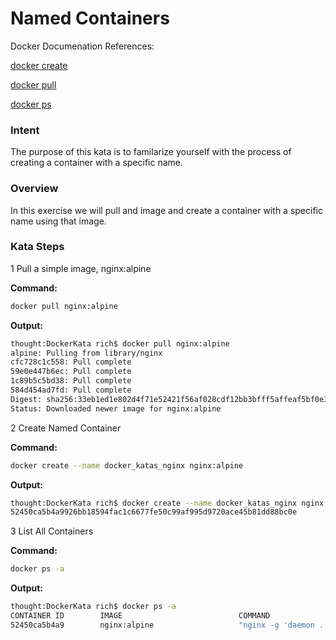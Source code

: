 # Named Containers

Docker Documenation References:

[docker create](https://docs.docker.com/engine/reference/commandline/create/)

[docker pull](https://docs.docker.com/engine/reference/commandline/pull/)

[docker ps](https://docs.docker.com/engine/reference/commandline/ps/)

### Intent

The purpose of this kata is to familarize yourself with the process of creating a container with a specific name.

### Overview

In this exercise we will pull and image and create a container with a specific name using that image.

### Kata Steps

1 Pull a simple image, nginx:alpine

**Command:**

```bash
docker pull nginx:alpine
```

**Output:**

```bash
thought:DockerKata rich$ docker pull nginx:alpine
alpine: Pulling from library/nginx
cfc728c1c558: Pull complete
59e0e447b6ec: Pull complete
1c89b5c5bd38: Pull complete
584d454ad7fd: Pull complete
Digest: sha256:33eb1ed1e802d4f71e52421f56af028cdf12bb3bfff5affeaf5bf0e328ffa1bc
Status: Downloaded newer image for nginx:alpine
```

2 Create Named Container

**Command:**

```bash
docker create --name docker_katas_nginx nginx:alpine
```

**Output:**

```bash
thought:DockerKata rich$ docker create --name docker_katas_nginx nginx:alpine
52450ca5b4a9926bb18594fac1c6677fe50c99af995d9720ace45b81dd88bc0e
```

3 List All Containers

**Command:**

```bash
docker ps -a
```

**Output:**

```bash
thought:DockerKata rich$ docker ps -a
CONTAINER ID        IMAGE                          COMMAND                  CREATED             STATUS                     PORTS               NAMES
52450ca5b4a9        nginx:alpine                   "nginx -g 'daemon ..."   37 seconds ago      Created                                        docker_katas_nginx
```
